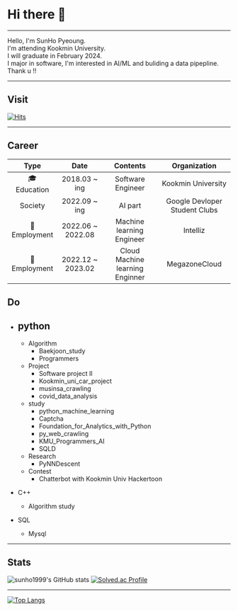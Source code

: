 # Hi there 👋
---
Hello, I'm SunHo Pyeoung.<br>
I'm attending Kookmin University.<br>
I will graduate in February 2024.<br>
I major in software, I'm interested in AI/ML and buliding a data pipepline. <br>
Thank u !!
***
## Visit
[![Hits](https://hits.seeyoufarm.com/api/count/incr/badge.svg?url=https%3A%2F%2Fgithub.com%2Fsunho1999&count_bg=%2379C83D&title_bg=%23555555&icon=piwigo.svg&icon_color=%23EFE9E3&title=sun&edge_flat=false)](https://hits.seeyoufarm.com)
***

## Career

Type | Date | Contents | Organization
:---:|:---:|:---:|:---:
🎓 Education| 2018.03 ~ ing| Software Engineer | Kookmin University
Society | 2022.09 ~ ing | AI part | Google Devloper Student Clubs
🏢 Employment | 2022.06 ~ 2022.08 | Machine learning Engineer | Intelliz 
🏢 Employment | 2022.12 ~ 2023.02 | Cloud Machine learning Enginner | MegazoneCloud
 
## Do

+ python
  ---
  + Algorithm
    + Baekjoon_study
    + Programmers
  + Project
    + Software project II
    + Kookmin_uni_car_project
    + musinsa_crawling
    + covid_data_analysis
  + study
    + python_machine_learning
    + Captcha
    + Foundation_for_Analytics_with_Python
    + py_web_crawling
    + KMU_Programmers_AI 
    + SQLD
  + Research
    + PyNNDescent
  + Contest
    + Chatterbot with Kookmin Univ Hackertoon

+ C++
  + Algorithm study
+ SQL
    + Mysql
***
## Stats
![sunho1999's GitHub stats](https://github-readme-stats.vercel.app/api?username=sunho1999&show_icons=true&theme=radical&hide=prs,contribs) 
[![Solved.ac Profile](http://mazassumnida.wtf/api/v2/generate_badge?boj=wmfrlek1107)](https://solved.ac/wmfrlek1107/)


***

[![Top Langs](https://github-readme-stats.vercel.app/api/top-langs/?username=sunho1999&layout=compact)](https://github.com/sunho1999/github-readme-stats)





